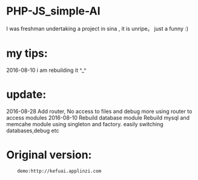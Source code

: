 # PHP-JS_simple-AI
  I was freshman undertaking a project in sina , it is unripe。 just a funny :)
  
# my tips:
  
   2016-08-10
        i am rebuilding it ^_^

# update:
  
   2016-08-28
        Add router, No access to files and debug more
            using router to access modules
   2016-08-10
       Rebuild database module 
         Rebuild mysql and memcahe module using singleton and factory. easily switching databases,debug etc
         
# Original version:
 
        demo:http://kefuai.applinzi.com

